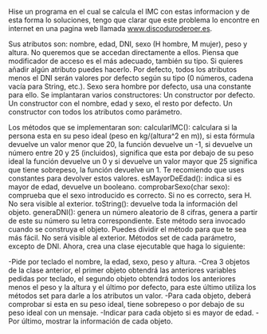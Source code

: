 Hise un programa en el cual se calcula el IMC con estas informacion y de esta forma lo soluciones, tengo que clarar que este problema lo encontre en internet en una pagina web
llamada www.discoduroderoer.es.

Sus atributos son: nombre, edad, DNI, sexo (H hombre, M mujer), peso y altura. No queremos que se accedan directamente a ellos. Piensa que modificador de acceso es el más adecuado, también su tipo. Si quieres añadir algún atributo puedes hacerlo.
Por defecto, todos los atributos menos el DNI serán valores por defecto según su tipo (0 números, cadena vacía para String, etc.). Sexo sera hombre por defecto, usa una constante para ello.
Se implantaran varios constructores:
Un constructor por defecto.
Un constructor con el nombre, edad y sexo, el resto por defecto.
Un constructor con todos los atributos como parámetro.

Los métodos que se implementaran son:
calcularIMC(): calculara si la persona esta en su peso ideal (peso en kg/(altura^2  en m)), si esta fórmula devuelve un valor menor que 20, la función devuelve un -1, si devuelve un número entre 20 y 25 (incluidos), significa que esta por debajo de su peso ideal la función devuelve un 0  y si devuelve un valor mayor que 25 significa que tiene sobrepeso, la función devuelve un 1. Te recomiendo que uses constantes para devolver estos valores.
esMayorDeEdad(): indica si es mayor de edad, devuelve un booleano.
comprobarSexo(char sexo): comprueba que el sexo introducido es correcto. Si no es correcto, sera H. No sera visible al exterior.
toString(): devuelve toda la información del objeto.
generaDNI(): genera un número aleatorio de 8 cifras, genera a partir de este su número su letra correspondiente. Este método sera invocado cuando se construya el objeto. Puedes dividir el método para que te sea más fácil. No será visible al exterior.
Métodos set de cada parámetro, excepto de DNI.
Ahora, crea una clase ejecutable que haga lo siguiente:

-Pide por teclado el nombre, la edad, sexo, peso y altura.
-Crea 3 objetos de la clase anterior, el primer objeto obtendrá las anteriores variables pedidas por teclado, el segundo objeto obtendrá todos los anteriores menos el peso y la altura y el último por defecto, para este último utiliza los métodos set para darle a los atributos un valor.
-Para cada objeto, deberá comprobar si esta en su peso ideal, tiene sobrepeso o por debajo de su peso ideal con un mensaje.
-Indicar para cada objeto si es mayor de edad.
-Por último, mostrar la información de cada objeto.
